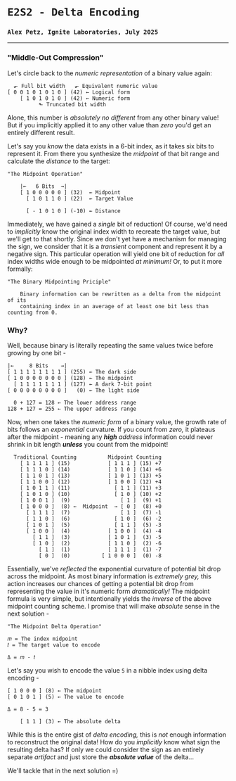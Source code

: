 # `E2S2 - Delta Encoding`
### `Alex Petz, Ignite Laboratories, July 2025`

---

### "Middle-Out Compression"
Let's circle back to the _numeric representation_ of a binary value again:

      ⬐ Full bit width   ⬐ Equivalent numeric value
    [ 0 0 1 0 1 0 1 0 ] (42) ← Logical form
        [ 1 0 1 0 1 0 ] (42) ← Numeric form
              ⬑ Truncated bit width

Alone, this number is _absolutely no different_ from any other binary value!  But if you implicitly
applied it to any other value than _zero_ you'd get an entirely different result.

Let's say you _know_ the data exists in a 6-bit index, as it takes six bits to represent it.  From there
you synthesize the _midpoint_ of that bit range and calculate the _distance_ to the target:

    "The Midpoint Operation"

        |←   6 Bits  →|
        [ 1 0 0 0 0 0 ] (32)  ← Midpoint
          [ 1 0 1 1 0 ] (22)  ← Target Value
    
          [ - 1 0 1 0 ] (-10) ← Distance

Immediately, we have gained a _single_ bit of reduction!  Of course, we'd need to _implicitly_ know
the original index width to recreate the target value, but we'll get to that shortly.  Since we don't
yet have a mechanism for managing the sign, we consider that it is a *transient* component and represent
it by a negative sign.  This particular operation will yield one bit of reduction for _all_ index widths 
wide enough to be midpointed _at minimum!_  Or, to put it more formally:

    "The Binary Midpointing Priciple"

        Binary information can be rewritten as a delta from the midpoint of its 
        containing index in an average of at least one bit less than counting from 0.

### Why?
Well, because binary is literally repeating the same values twice before growing by one bit -

    |←     8 Bits    →|
    [ 1 1 1 1 1 1 1 1 ] (255) ← The dark side
    [ 1 0 0 0 0 0 0 0 ] (128) ← The midpoint
      [ 1 1 1 1 1 1 1 ] (127) ← A dark 7-bit point
    [ 0 0 0 0 0 0 0 0 ]   (0) ← The light side

      0 + 127 = 128 ← The lower address range
    128 + 127 = 255 ← The upper address range

Now, when one takes the _numeric form_ of a binary value, the growth rate of bits follows an _exponential_
curvature. If you count from _zero,_ it plateaus after the midpoint - meaning any _**high** address_ information 
could never shrink in bit length **_unless_** you count from the midpoint!

      Traditional Counting          Midpoint Counting
        [ 1 1 1 1 ] (15)            [ 1 1 1 ] (15) +7
        [ 1 1 1 0 ] (14)            [ 1 1 0 ] (14) +6
        [ 1 1 0 1 ] (13)            [ 1 0 1 ] (13) +5
        [ 1 1 0 0 ] (12)            [ 1 0 0 ] (12) +4
        [ 1 0 1 1 ] (11)              [ 1 1 ] (11) +3
        [ 1 0 1 0 ] (10)              [ 1 0 ] (10) +2
        [ 1 0 0 1 ]  (9)                [ 1 ]  (9) +1
        [ 1 0 0 0 ]  (8) ←  Midpoint  → [ 0 ]  (8) +0
          [ 1 1 1 ]  (7)                [ 1 ]  (7) -1
          [ 1 1 0 ]  (6)              [ 1 0 ]  (6) -2
          [ 1 0 1 ]  (5)              [ 1 1 ]  (5) -3
          [ 1 0 0 ]  (4)            [ 1 0 0 ]  (4) -4
            [ 1 1 ]  (3)            [ 1 0 1 ]  (3) -5
            [ 1 0 ]  (2)            [ 1 1 0 ]  (2) -6
              [ 1 ]  (1)            [ 1 1 1 ]  (1) -7
              [ 0 ]  (0)          [ 1 0 0 0 ]  (0) -8

Essentially, we've _reflected_ the exponential curvature of potential bit drop across the midpoint.  As most
binary information is _extremely grey,_ this action increases our chances of getting a potential bit drop 
from representing the value in it's numeric form _dramatically!_  The midpoint formula is very simple, but
intentionally yields the _inverse_ of the above midpoint counting scheme.  I promise that will make _absolute_
sense in the next solution -

    "The Midpoint Delta Operation"
    
    𝑚 = The index midpoint
    𝑡 = The target value to encode

    Δ = 𝑚 - 𝑡 

Let's say you wish to encode the value `5` in a nibble index using delta encoding -

    [ 1 0 0 0 ] (8) ← The midpoint
    [ 0 1 0 1 ] (5) ← The value to encode

    Δ = 8 - 5 = 3

        [ 1 1 ] (3) ← The absolute delta

While this is the entire gist of _delta encoding,_ this is _not_ enough information to reconstruct the original
data!  How do you _implicitly_ know what sign the resulting delta has? If only we could consider the sign as an 
entirely separate _artifact_ and just store the **_absolute value_** of the delta...

We'll tackle that in the next solution =)
